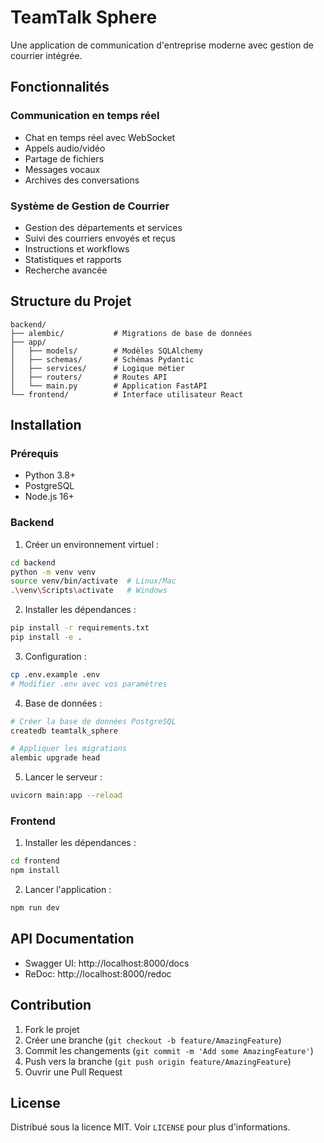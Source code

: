 # TeamTalk Sphere

Une application de communication d'entreprise moderne avec gestion de courrier intégrée.

## Fonctionnalités

### Communication en temps réel
- Chat en temps réel avec WebSocket
- Appels audio/vidéo
- Partage de fichiers
- Messages vocaux
- Archives des conversations

### Système de Gestion de Courrier
- Gestion des départements et services
- Suivi des courriers envoyés et reçus
- Instructions et workflows
- Statistiques et rapports
- Recherche avancée

## Structure du Projet

```
backend/
├── alembic/           # Migrations de base de données
├── app/
│   ├── models/        # Modèles SQLAlchemy
│   ├── schemas/       # Schémas Pydantic
│   ├── services/      # Logique métier
│   ├── routers/       # Routes API
│   └── main.py        # Application FastAPI
└── frontend/          # Interface utilisateur React
```

## Installation

### Prérequis
- Python 3.8+
- PostgreSQL
- Node.js 16+

### Backend

1. Créer un environnement virtuel :
```bash
cd backend
python -m venv venv
source venv/bin/activate  # Linux/Mac
.\venv\Scripts\activate   # Windows
```

2. Installer les dépendances :
```bash
pip install -r requirements.txt
pip install -e .
```

3. Configuration :
```bash
cp .env.example .env
# Modifier .env avec vos paramètres
```

4. Base de données :
```bash
# Créer la base de données PostgreSQL
createdb teamtalk_sphere

# Appliquer les migrations
alembic upgrade head
```

5. Lancer le serveur :
```bash
uvicorn main:app --reload
```

### Frontend

1. Installer les dépendances :
```bash
cd frontend
npm install
```

2. Lancer l'application :
```bash
npm run dev
```

## API Documentation

- Swagger UI: http://localhost:8000/docs
- ReDoc: http://localhost:8000/redoc

## Contribution

1. Fork le projet
2. Créer une branche (`git checkout -b feature/AmazingFeature`)
3. Commit les changements (`git commit -m 'Add some AmazingFeature'`)
4. Push vers la branche (`git push origin feature/AmazingFeature`)
5. Ouvrir une Pull Request

## License

Distribué sous la licence MIT. Voir `LICENSE` pour plus d'informations.
